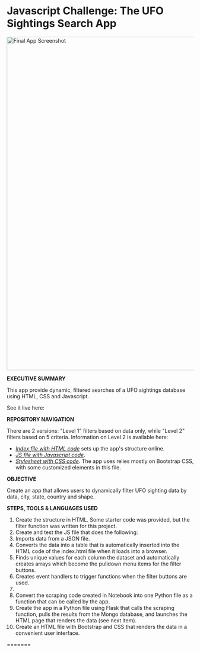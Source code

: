 # Javascript Challenge: The UFO Sightings Search App

<a href="https://github.com/kennethcandersen/javascript-challenge/blob/main/index_screenshot.png" target="_blank"><img width="900" alt="Final App Screenshot" src="https://github.com/kennethcandersen/javascript-challenge/blob/main/index_screenshot.png"></a>

**EXECUTIVE SUMMARY**

This app provide dynamic, filtered searches of a UFO sightings database using HTML, CSS and Javascript. 

See it live here: 


**REPOSITORY NAVIGATION**

There are 2 versions: "Level 1" filters based on data only, while "Level 2" filters based on 5 criteria. Information on Level 2 is available here: 
* [*Index file with HTML code*](https://github.com/kennethcandersen/javascript-challenge/blob/main/UFO-level-2/index.html) sets up the app's structure online. 
* [*JS file with Javascript code*](https://github.com/kennethcandersen/javascript-challenge/blob/main/UFO-level-2/static/js/app.js). 
* [*Stylesheet with CSS code*](https://github.com/kennethcandersen/javascript-challenge/commit/cb4d4ef464f24286c4c3ea6e73317deac3e9eb9f). The app uses relies mostly on Bootstrap CSS, with some customized elements in this file. 

**OBJECTIVE**

Create an app that allows users to dynamically filter UFO sighting data by data, city, state, country and shape. 


**STEPS, TOOLS & LANGUAGES USED**

1. Create the structure in HTML. Some starter code was provided, but the filter function was written for this project.
2. Create and test the JS file that does the following:
3. Imports data from a JSON file. 
4. Converts the data into a table that is automatically inserted into the HTML code of the index.html file when it loads into a browser.
5. Finds unique values for each column the dataset and automatically creates arrays which become the pulldown menu items for the filter buttons. 
6. Creates event handlers to trigger functions when the filter buttons are used.
7. 
8. Convert the scraping code created in Notebook into one Python file as a function that can be called by the app. 
9. Create the app in a Python file using Flask that calls the scraping function, pulls the results from the Mongo database, and launches the HTML page that renders the data (see next item).
10. Create an HTML file with Bootstrap and CSS that renders the data in a convenient user interface. 

=======


